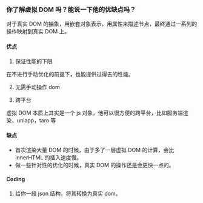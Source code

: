 ### 你了解虚拟 DOM 吗？能说一下他的优缺点吗？

对于真实 DOM 的抽象，用嵌套对象表示，用属性来描述节点，最终通过一系列的操作映射到真实 DOM 上。

#### 优点

1. 保证性能的下限

在不进行手动优化的前提下，也能提供过得去的性能。

2. 无需手动操作 dom

3. 跨平台

虚拟 DOM 本质上其实是一个 js 对象，他可以很方便的跨平台，比如服务端渲染，uniapp，taro 等

#### 缺点

- 首次渲染大量 DOM 的时候，由于多了一层虚拟 DOM 的计算，会比 innerHTML 的插入速度慢。
- 做一些针对性的优化的时候，真实 DOM 的操作还是会更快一点的。

#### Coding

1. 给你一段 json 结构，将其转换为真实 dom。
